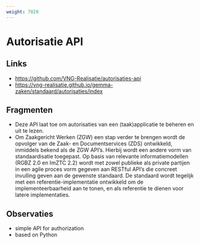 ```yaml
---
weight: 7020
---
```


# Autorisatie API

## Links
- https://github.com/VNG-Realisatie/autorisaties-api
- https://vng-realisatie.github.io/gemma-zaken/standaard/autorisaties/index

## Fragmenten
- Deze API laat toe om autorisaties van een (taak)applicatie te beheren en uit te lezen.
- Om Zaakgericht Werken (ZGW) een stap verder te brengen wordt de opvolger van de Zaak- en Documentservices (ZDS) ontwikkeld, inmiddels bekend als de ZGW API’s. Hierbij wordt een andere vorm van standaardisatie toegepast. Op basis van relevante informatiemodellen (RGBZ 2.0 en ImZTC 2.2) wordt met zowel publieke als private partijen in een agile proces vorm gegeven aan RESTful API’s die concreet invulling geven aan de gewenste standaard. De standaard wordt tegelijk met een referentie-implementatie ontwikkeld om de implementeerbaarheid aan te tonen, en als referentie te dienen voor latere implementaties.

## Observaties
- simple API for authorization
- based on Python
